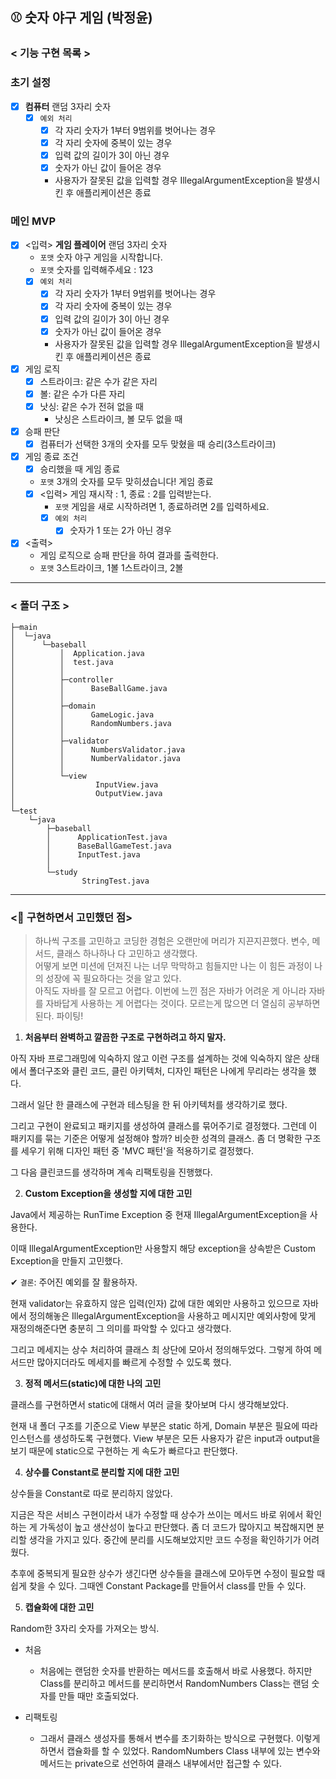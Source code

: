 ## ⚾ 숫자 야구 게임 (박정윤)

### < 기능 구현 목록 >

### 초기 설정

- [x] **컴퓨터** 랜덤 3자리 숫자
    - [x] `예외 처리`
        - [x] 각 자리 숫자가 1부터 9범위를 벗어나는 경우
        - [x] 각 자리 숫자에 중복이 있는 경우
        - [x] 입력 값의 길이가 3이 아닌 경우
        - [x] 숫자가 아닌 값이 들어온 경우
        - 사용자가 잘못된 값을 입력할 경우 IllegalArgumentException을 발생시킨 후 애플리케이션은 종료

### 메인 MVP
- [x] <입력> **게임 플레이어** 랜덤 3자리 숫자
    - `포맷` 숫자 야구 게임을 시작합니다.
    - `포맷` 숫자를 입력해주세요 : 123
    - [x] `예외 처리`
        - [x] 각 자리 숫자가 1부터 9범위를 벗어나는 경우
        - [x] 각 자리 숫자에 중복이 있는 경우
        - [x] 입력 값의 길이가 3이 아닌 경우
        - [x] 숫자가 아닌 값이 들어온 경우
        - 사용자가 잘못된 값을 입력할 경우 IllegalArgumentException을 발생시킨 후 애플리케이션은 종료
- [x] 게임 로직
    - [x] 스트라이크: 같은 수가 같은 자리 
    - [x] 볼: 같은 수가 다른 자리
    - [x] 낫싱: 같은 수가 전혀 없을 때
      - 낫싱은 스트라이크, 볼 모두 없을 때
- [x] 승패 판단
    - [x] 컴퓨터가 선택한 3개의 숫자를 모두 맞혔을 때 승리(3스트라이크)
- [x] 게임 종료 조건
  - [x] 승리했을 때 게임 종료
  - `포맷` 3개의 숫자를 모두 맞히셨습니다! 게임 종료
  - [x] <입력> 게임 재시작 : 1, 종료 : 2를 입력받는다.
    - `포맷` 게임을 새로 시작하려면 1, 종료하려면 2를 입력하세요.
    - [x] `예외 처리`
      - [x] 숫자가 1 또는 2가 아닌 경우
- [x] <출력>
  - 게임 로직으로 승패 판단을 하여 결과를 출력한다.
  - `포맷` 3스트라이크, 1볼 1스트라이크, 2볼

---

### < 폴더 구조 >

```
├─main
│  └─java
│      └─baseball
│          │  Application.java
│          │  test.java
│          │
│          ├─controller
│          │      BaseBallGame.java
│          │
│          ├─domain
│          │      GameLogic.java
│          │      RandomNumbers.java
│          │
│          ├─validator
│          │      NumbersValidator.java
│          │      NumberValidator.java
│          │
│          └─view
│                  InputView.java
│                  OutputView.java
│
└─test
    └─java
        ├─baseball
        │      ApplicationTest.java
        │      BaseBallGameTest.java
        │      InputTest.java
        │
        └─study
                StringTest.java
```

---

### <🧐 구현하면서 고민했던 점>
> 하나씩 구조를 고민하고 코딩한 경험은 오랜만에 머리가 지끈지끈했다. 변수, 메서드, 클래스 하나하나 다 고민하고 생각했다. <br>
> 어떻게 보면 미션에 던져진 나는 너무 막막하고 힘들지만 나는 이 힘든 과정이 나의 성장에 꼭 필요하다는 것을 알고 있다. <br>
> 아직도 자바를 잘 모르고 어렵다. 이번에 느낀 점은 자바가 어려운 게 아니라 자바를 자바답게 사용하는 게 어렵다는 것이다. 모르는게 많으면 더 열심히 공부하면 된다. 파이팅!

1. **처음부터 완벽하고 깔끔한 구조로 구현하려고 하지 말자.**

아직 자바 프로그래밍에 익숙하지 않고 이런 구조를 설계하는 것에 익숙하지 않은 상태에서 폴더구조와 클린 코드, 클린 아키텍처, 디자인 패턴은 나에게 무리라는 생각을 했다.

그래서 일단 한 클래스에 구현과 테스팅을 한 뒤 아키텍처를 생각하기로 했다.

그리고 구현이 완료되고 패키지를 생성하여 클래스를 묶어주기로 결정했다. 그런데 이 패키지를 묶는 기준은 어떻게 설정해야 할까? 비슷한 성격의 클래스. 좀 더 명확한 구조를 세우기 위해 디자인 패턴 중 'MVC 패턴'을 적용하기로 결정했다.

그 다음 클린코드를 생각하며 계속 리팩토링을 진행했다.

2. **Custom Exception을 생성할 지에 대한 고민**

Java에서 제공하는 RunTime Exception 중 현재 IllegalArgumentException을 사용한다.

이때 IllegalArgumentException만 사용할지 해당 exception을 상속받은 Custom Exception을 만들지 고민했다.

✔ `결론`: 주어진 예외를 잘 활용하자.

현재 validator는 유효하지 않은 입력(인자) 값에 대한 예외만 사용하고 있으므로 자바에서 정의해놓은 IllegalArgumentException을 사용하고 메시지만 예외사항에 맞게 재정의해준다면 충분히 그 의미를 파악할 수 있다고 생각했다.

그리고 메세지는 상수 처리하여 클래스 최 상단에 모아서 정의해두었다. 그렇게 하여 메서드만 많아지더라도 메세지를 빠르게 수정할 수 있도록 했다.

3. **정적 메서드(static)에 대한 나의 고민**

클래스를 구현하면서 static에 대해서 여러 글을 찾아보며 다시 생각해보았다.

현재 내 폴더 구조를 기준으로 View 부분은 static 하게, Domain 부분은 필요에 따라 인스턴스를 생성하도록 구현했다.
View 부분은 모든 사용자가 같은 input과 output을 보기 때문에 static으로 구현하는 게 속도가 빠르다고 판단했다.

4. **상수를 Constant로 분리할 지에 대한 고민**

상수들을 Constant로 따로 분리하지 않았다.

지금은 작은 서비스 구현이라서 내가 수정할 때 상수가 쓰이는 메서드 바로 위에서 확인하는 게 가독성이 높고 생산성이 높다고 판단했다.
좀 더 코드가 많아지고 복잡해지면 분리할 생각을 가지고 있다.
중간에 분리를 시도해보았지만 코드 수정을 확인하기가 어려웠다.

추후에 중복되게 필요한 상수가 생긴다면 상수들을 클래스에 모아두면 수정이 필요할 때 쉽게 찾을 수 있다.
그때엔 Constant Package를 만들어서 class를 만들 수 있다.

5. **캡슐화에 대한 고민**

Random한 3자리 숫자를 가져오는 방식.

- 처음
  - 처음에는 랜덤한 숫자를 반환하는 메서드를 호출해서 바로 사용했다. 하지만 Class를 분리하고 메서드를 분리하면서 RandomNumbers Class는 랜덤 숫자를 만들 때만 호출되었다.

- 리팩토링
  - 그래서 클래스 생성자를 통해서 변수를 초기화하는 방식으로 구현했다.
  이렇게 하면서 캡슐화를 할 수 있었다.
  RandomNumbers Class 내부에 있는 변수와 메서드는 private으로 선언하여 클래스 내부에서만 접근할 수 있다.